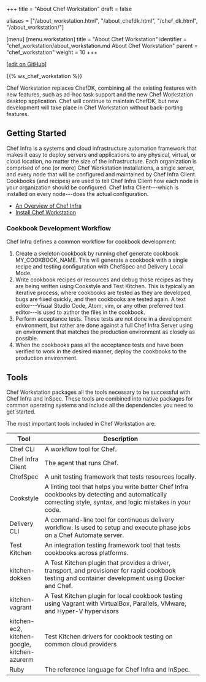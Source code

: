 +++
title = "About Chef Workstation"
draft = false

aliases = ["/about_workstation.html", "/about_chefdk.html", "/chef_dk.html", "/about_workstation/"]

[menu]
  [menu.workstation]
    title = "About Chef Workstation"
    identifier = "chef_workstation/about_workstation.md About Chef Workstation"
    parent = "chef_workstation"
    weight = 10
+++

[\[edit on GitHub\]](https://github.com/chef/chef-workstation/blob/master/www/content/workstation/_index.md)

{{% ws_chef_workstation %}}

Chef Workstation replaces ChefDK, combining all the existing features
with new features, such as ad-hoc task support and the new Chef
Workstation desktop application. Chef will continue to maintain ChefDK,
but new development will take place in Chef Workstation without
back-porting features.

Getting Started
---------------

Chef Infra is a systems and cloud infrastructure automation framework
that makes it easy to deploy servers and applications to any physical,
virtual, or cloud location, no matter the size of the infrastructure.
Each organization is comprised of one (or more) Chef Workstation
installations, a single server, and every node that will be configured
and maintained by Chef Infra Client. Cookbooks (and recipes) are used to
tell Chef Infra Client how each node in your organization should be
configured. Chef Infra Client---which is installed on every node---does
the actual configuration.

-   [An Overview of Chef Infra](/chef_overview/)
-   [Install Chef Workstation](/workstation/install_workstation/)

### Cookbook Development Workflow

Chef Infra defines a common workflow for cookbook development:

1.  Create a skeleton cookbook by running <span class="title-ref">chef
    generate cookbook MY_COOKBOOK_NAME</span>. This will generate a
    cookbook with a single recipe and testing configuration with
    ChefSpec and Delivery Local Mode.
2.  Write cookbook recipes or resources and debug those recipes as they
    are being written using Cookstyle and Test Kitchen. This is
    typically an iterative process, where cookbooks are tested as they
    are developed, bugs are fixed quickly, and then cookbooks are tested
    again. A text editor---Visual Studio Code, Atom, vim, or any other
    preferred text editor---is used to author the files in the cookbook.
3.  Perform acceptance tests. These tests are not done in a development
    environment, but rather are done against a full Chef Infra Server
    using an environment that matches the production environment as
    closely as possible.
4.  When the cookbooks pass all the acceptance tests and have been
    verified to work in the desired manner, deploy the cookbooks to the
    production environment.

Tools
-----

Chef Workstation packages all the tools necessary to be successful with
Chef Infra and InSpec. These tools are combined into native packages for
common operating systems and include all the dependencies you need to
get started.

The most important tools included in Chef Workstation are:

<table>
<colgroup>
<col style="width: 12%" />
<col style="width: 87%" />
</colgroup>
<thead>
<tr class="header">
<th>Tool</th>
<th>Description</th>
</tr>
</thead>
<tbody>
<tr class="odd">
<td>Chef CLI</td>
<td>A workflow tool for Chef.</td>
</tr>
<tr class="even">
<td>Chef Infra Client</td>
<td>The agent that runs Chef.</td>
</tr>
<tr class="odd">
<td>ChefSpec</td>
<td>A unit testing framework that tests resources locally.</td>
</tr>
<tr class="even">
<td>Cookstyle</td>
<td>A linting tool that helps you write better Chef Infra cookbooks by detecting and automatically correcting style, syntax, and logic mistakes in your code.</td>
</tr>
<tr class="odd">
<td>Delivery CLI</td>
<td>A command-line tool for continuous delivery workflow. Is used to setup and execute phase jobs on a Chef Automate server.</td>
</tr>
<tr class="even">
<td>Test Kitchen</td>
<td>An integration testing framework tool that tests cookbooks across platforms.</td>
</tr>
<tr class="odd">
<td>kitchen-dokken</td>
<td>A Test Kitchen plugin that provides a driver, transport, and provisioner for rapid cookbook testing and container development using Docker and Chef.</td>
</tr>
<tr class="even">
<td>kitchen-vagrant</td>
<td>A Test Kitchen plugin for local cookbook testing using Vagrant with VirtualBox, Parallels, VMware, and Hyper-V hypervisors</td>
</tr>
<tr class="odd">
<td>kitchen-ec2, kitchen-google, kitchen-azurerm</td>
<td>Test Kitchen drivers for cookbook testing on common cloud providers</td>
</tr>
<tr class="even">
<td>Ruby</td>
<td>The reference language for Chef Infra and InSpec.</td>
</tr>
</tbody>
</table>
